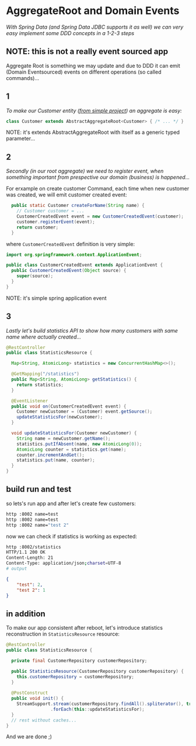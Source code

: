 # AggregateRoot and Domain Events

_With Spring Data (and Spring Data JDBC supports it as well) we can very easy implement some DDD concepts in a 1-2-3 steps_

## NOTE: this is not a really event sourced app

Aggregate Root is something we may update and due to DDD it can emit (Domain Eventsourced) events on different operations (so called commands)...

## 1

_To make our Customer entity ([from simple project](https://github.com/daggerok/spring-data-jdbc-examples/blob/master/simple/src/main/kotlin/com/github/daggerok/simple/Customer.java)) an aggregate is easy:_

```java
class Customer extends AbstractAggregateRoot<Customer> { /* ... */ }
```

NOTE: it's extends AbstractAggregateRoot with itself as a generic typed parameter...

## 2

_Secondly (in our root aggregate) we need to register event, when something important from prespective our domain (business) is happened..._

For erxample on create customer Command, each time when new customer was created, we will emit customer created event:

```java
  public static Customer createForName(String name) {
    // Customer customer = ...
    CustomerCreatedEvent event = new CustomerCreatedEvent(customer);
    customer.registerEvent(event);
    return customer;
  }
```

where `CustomerCreatedEvent` definition is very simple:

```java
import org.springframework.context.ApplicationEvent;

public class CustomerCreatedEvent extends ApplicationEvent {
  public CustomerCreatedEvent(Object source) {
    super(source);
  }
}
```

NOTE: it's simple spring application event

## 3

_Lastly let's build statistics API to show how many customers with same name where actually created..._

```java
@RestController
public class StatisticsResource {

  Map<String, AtomicLong> statistics = new ConcurrentHashMap<>();

  @GetMapping("/statistics")
  public Map<String, AtomicLong> getStatistics() {
    return statistics;
  }

  @EventListener
  public void on(CustomerCreatedEvent event) {
    Customer newCustomer = (Customer) event.getSource();
    updateStatisticsFor(newCustomer);
  }

  void updateStatisticsFor(Customer newCustomer) {
    String name = newCustomer.getName();
    statistics.putIfAbsent(name, new AtomicLong(0));
    AtomicLong counter = statistics.get(name);
    counter.incrementAndGet();
    statistics.put(name, counter);
  }
}
```

## build run and test

so lets's run app and after let's create few customers:

```bash
http :8002 name=test
http :8002 name=test
http :8002 name="test 2"
```

now we can check if statistics is working as expected:

```bash
http :8002/statistics
HTTP/1.1 200 OK
Content-Length: 21
Content-Type: application/json;charset=UTF-8
# output
```

```json
{
    "test": 2,
    "test 2": 1
}
```

## in addition

To make our app consistent after reboot, let's introduce statistics reconstruction in `StatisticsResource` resource:

```java
@RestController
public class StatisticsResource {

  private final CustomerRepository customerRepository;

  public StatisticsResource(CustomerRepository customerRepository) {
    this.customerRepository = customerRepository;
  }
  
  @PostConstruct
  public void init() {
    StreamSupport.stream(customerRepository.findAll().spliterator(), true)
                 .forEach(this::updateStatisticsFor);
  }
  // rest without caches...
}
```

And we are done ;)

